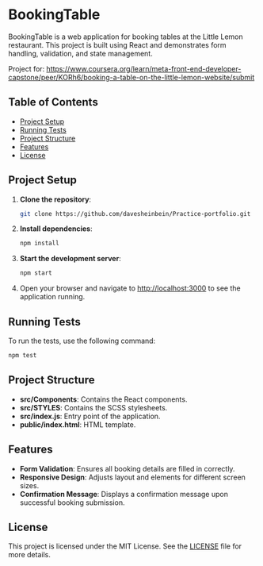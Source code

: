 # BookingTable

BookingTable is a web application for booking tables at the Little Lemon restaurant. This project is built using React and demonstrates form handling, validation, and state management.

Project for: https://www.coursera.org/learn/meta-front-end-developer-capstone/peer/KORh6/booking-a-table-on-the-little-lemon-website/submit

## Table of Contents

- [Project Setup](#project-setup)
- [Running Tests](#running-tests)
- [Project Structure](#project-structure)
- [Features](#features)
- [License](#license)

## Project Setup

1. **Clone the repository**:

   ```bash
   git clone https://github.com/davesheinbein/Practice-portfolio.git
   ```

2. **Install dependencies**:

   ```bash
   npm install
   ```

3. **Start the development server**:

   ```bash
   npm start
   ```

4. Open your browser and navigate to [http://localhost:3000](http://localhost:3000) to see the application running.

## Running Tests

To run the tests, use the following command:

```bash
npm test
```

## Project Structure

- **src/Components**: Contains the React components.
- **src/STYLES**: Contains the SCSS stylesheets.
- **src/index.js**: Entry point of the application.
- **public/index.html**: HTML template.

## Features

- **Form Validation**: Ensures all booking details are filled in correctly.
- **Responsive Design**: Adjusts layout and elements for different screen sizes.
- **Confirmation Message**: Displays a confirmation message upon successful booking submission.

## License

This project is licensed under the MIT License. See the [LICENSE](LICENSE) file for more details.
